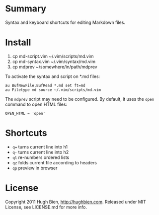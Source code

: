 Summary
=======

Syntax and keyboard shortcuts for editing Markdown files.

Install
=======
    
1. cp md-script.vim ~/.vim/scripts/md.vim
2. cp md-syntax.vim ~/.vim/syntax/md.vim
3. cp mdprev ~/somewhere/in/path/mdprev

To activate the syntax and script on *.md files:

    au BufNewFile,BufRead *.md set ft=md
    au Filetype md source ~/.vim/scripts/md.vim

The `mdprev` script may need to be configured.  By default, it uses the `open`
command to open HTML files:

    OPEN_HTML = 'open'

Shortcuts
=========

* `q=` turns current line into h1
* `q-` turns current line into h2
* `ql` re-numbers ordered lists
* `qz` folds current file according to headers
* `qp` preview in browser

License
=======

Copyright 2011 Hugh Bien, http://hughbien.com.
Released under MIT License, see LICENSE.md for more info.
